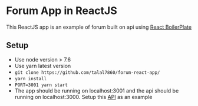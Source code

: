 # Forum App in ReactJS

This ReactJS app is an example of forum built on api using [React BoilerPlate](https://github.com/react-boilerplate/react-boilerplate)

## Setup
- Use node version > 7.6
- Use yarn latest version
- `git clone https://github.com/talal7860/forum-react-app/`
- `yarn install`
- `PORT=3001 yarn start`
- The app should be running on localhost:3001 and the api should be running on localhost:3000. Setup this [API](https://github.com/talal7860/forum-grape-api/) as an example
